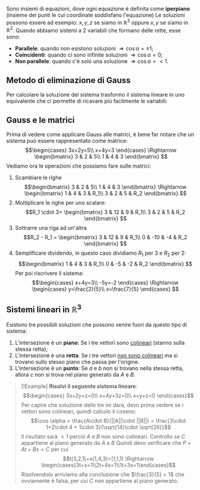 Sono insiemi di equazioni, dove ogni equazione è definita come **iperpiano** (insieme dei punti le cui coordinate soddisfano l'equazione)
Le soluzioni possono essere ad esempio: $x,y,z$ se siamo in $\mathbb{R}^3$ oppure $x,y$ se siamo in $\mathbb{R}^2$.
Quando abbiamo sistemi a 2 variabili che formano delle rette, esse sono:
- **Parallele**: quando non esistono soluzioni $\Rightarrow \cos \alpha = \pm 1$;
- **Coincidenti**: quando ci sono infinite soluzioni $\Rightarrow \cos \alpha = 0$;
- **Non parallele**: quando c'è solo una soluzione $\Rightarrow \cos \alpha = < 1$.

## Metodo di eliminazione di Gauss
Per calcolare la soluzione del sistema trasformo il sistema lineare in uno equivalente che ci permette di ricavare più facilmente le variabili:

## Gauss e le matrici
Prima di vedere come applicare Gauss alle matrici, è bene far notare che un sistema può essere rappresentato come matrice:
$$\begin{cases}
	      3x+2y=5\\
	      x+4y=3
	\end{cases} \Rightarrow \begin{bmatrix}
	   3 & 2 & 5\\
	   1 & 4 & 3
	\end{bmatrix}
$$
Vediamo ora le operazioni che possiamo fare sulle matrici:

1. Scambiare le righe
$$\begin{bmatrix}
		3 & 2 & 5\\
		1 & 4 & 3
	\end{bmatrix} \Rightarrow \begin{bmatrix}
		1 & 4 & 3 & R_1\\
		3 & 2 & 5 & R_2
	\end{bmatrix}
$$
2. Moltiplicare le righe per uno scalare:
$$R_1 \cdot 3= \begin{bmatrix}
		3 & 12 & 9 & R_1\\
		3 & 2 & 5 & R_2
	\end{bmatrix}
$$
3. Sottrarre una riga ad un'altra
$$R_2 - R_1 = \begin{bmatrix}
		3 & 12 & 9 & R_1\\
		0 & -10 & -4 & R_2
	\end{bmatrix}
$$
4. Semplificare dividendo, in questo caso dividiamo $R_1$ per $3$ e $R_2$ per $2$:
$$\begin{bmatrix}
		1 & 4 & 3 & R_1\\
		0 & -5 & -2 & R_2
	\end{bmatrix}
$$
Per poi riscrivere il sistema:
$$\begin{cases}
	x+4y=3\\
	-5y=-2
\end{cases} \Rightarrow
\begin{cases}
	y=\frac{2}{5}\\
	x=\frac{7}{5}
\end{cases}
$$

## Sistemi lineari in $\mathbb{R}^3$
Esistono tre possibili soluzioni che possono venire fuori da questo tipo di sistema:
1. L'intersezione è un **piano**:
	Se i tre vettori sono <u>colineari</u> (stanno sulla stessa retta);
2. L'intersezione è una **retta**:
	Se i tre vettori <u>non sono colineari</u> ma si trovano sullo stesso piano che passa per l'origine.
3. L'intersezione è un **punto**:
	Se $a$ e $b$ non si trovano nella stessa retta, allora $c$ non si trova nel piano generato da $A$ e $B$.

>[!Example]
>**Risolvi il seguente sistema lineare**:
>$$\begin{cases} 
>	3x+2y+z=0\\
>	x+4y+3z=0\\
>	x+y+z=0
>\end{cases}$$
>Per capire che soluzione delle tre mi darà, devo prima vedere se i vettori sono colineari, quindi calcolo il coseno:
>$$\cos \alpha = \frac{A\cdot B}{||A||\cdot ||B||} = \frac{3\cdot 1+2\cdot 4 + 1\cdot 3}{\sqrt{14}\cdot \sqrt{26}}$$
>Il risultato sarà $<1$ perciò $A$ e $B$ non sono colineari.
>Controllo se $C$ appartiene al piano generato da $A$ e $B$
>Quindi devo verificare che $P+At+Bs = C$ per cui 
>$$t(3,2,1)+s(1,4,3)=(1,1,1) \Rightarrow \begin{cases}3t+s=1\\2t+4s=1\\1t+3s=1\end{cases}$$
>Risolvendolo arriviamo alla conclusione che $\frac{3}{5} = 1$ che ovviamente è falsa, per cui $C$ non appartiene al piano generato.


